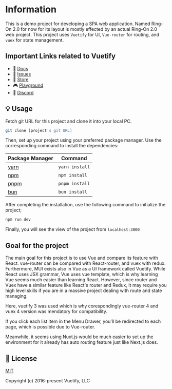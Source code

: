 # Information

This is a demo project for developing a SPA web application.
Named Ring-On 2.0 for now for its layout is mostly effected by an actual Ring-On 2.0 web project.
This project uses `Vuetify` for UI, `Vue-router` for routing, and `vuex` for state management. 

## Important Links related to Vuetify

- 📄 [Docs](https://vuetifyjs.com/)
- 🚨 [Issues](https://issues.vuetifyjs.com/)
- 🏬 [Store](https://store.vuetifyjs.com/)
- 🎮 [Playground](https://play.vuetifyjs.com/)
- 💬 [Discord](https://community.vuetifyjs.com)

## 💡 Usage

Fetch git URL for this project and clone it into your local PC.

```bash
git clone [project's git URL]
```

Then, set up your project using your preferred package manager. Use the corresponding command to install the dependencies:

| Package Manager                                                | Command        |
|---------------------------------------------------------------|----------------|
| [yarn](https://yarnpkg.com/getting-started)                   | `yarn install` |
| [npm](https://docs.npmjs.com/cli/v7/commands/npm-install)     | `npm install`  |
| [pnpm](https://pnpm.io/installation)                          | `pnpm install` |
| [bun](https://bun.sh/#getting-started)                        | `bun install`  |

After completing the installation, use the following command to initialize the project;

```bash
npm run dev
```

Finally, you will see the view of the project from `localhost:3000`

## Goal for the project

The main goal for this project is to use Vue and compare its feature with React.
vue-router can be compared with React-router,
and vuex with redux.
Furthermore, MUI exists also in Vue as a UI framework called Vuetify.
While React uses JSX grammar, Vue uses vue template, which is why learning Vue seems much easier than learning React.
However, since router and Vuex have a similar feature like React's router and Redux, 
It may require you high level skills if you are in a massive project dealing with route and state managing.

Here, vuetify 3 was used which is why corespondingly vue-router 4 and vuex 4 version was mendatory for compatibility.

If you click each list item in the Menu Drawer, you'll be redirected to each page, which is possible due to Vue-router.

Meanwhile, it seems using Nuxt.js would be much easier to set up the environment for it already has auto routing feature just like Next.js does.

## 📑 License
[MIT](http://opensource.org/licenses/MIT)

Copyright (c) 2016-present Vuetify, LLC
